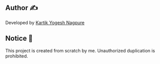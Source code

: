 ## Author ✍️  
Developed by [Kartik Yogesh Nagpure]([https://github.com/yourgithubusername](https://github.com/Kartikyn))  

## Notice 📢  
This project is created from scratch by me. Unauthorized duplication is prohibited.
